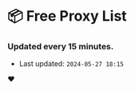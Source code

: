 # :package: Free Proxy List
### Updated every 15 minutes.

- Last updated: `2024-05-27 18:15`

:heart:
